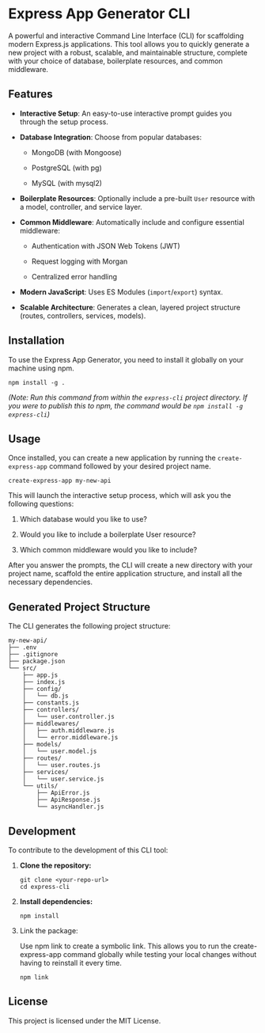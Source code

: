 
# Express App Generator CLI

A powerful and interactive Command Line Interface (CLI) for scaffolding modern Express.js applications. This tool allows you to quickly generate a new project with a robust, scalable, and maintainable structure, complete with your choice of database, boilerplate resources, and common middleware.

## Features

-   **Interactive Setup**: An easy-to-use interactive prompt guides you through the setup process.
    
-   **Database Integration**: Choose from popular databases:
    
    -   MongoDB (with Mongoose)
        
    -   PostgreSQL (with pg)
        
    -   MySQL (with mysql2)
        
-   **Boilerplate Resources**: Optionally include a pre-built `User` resource with a model, controller, and service layer.
    
-   **Common Middleware**: Automatically include and configure essential middleware:
    
    -   Authentication with JSON Web Tokens (JWT)
        
    -   Request logging with Morgan
        
    -   Centralized error handling
        
-   **Modern JavaScript**: Uses ES Modules (`import`/`export`) syntax.
    
-   **Scalable Architecture**: Generates a clean, layered project structure (routes, controllers, services, models).
    

## Installation

To use the Express App Generator, you need to install it globally on your machine using npm.

```
npm install -g .

```

_(Note: Run this command from within the `express-cli` project directory. If you were to publish this to npm, the command would be `npm install -g express-cli`)_

## Usage

Once installed, you can create a new application by running the `create-express-app` command followed by your desired project name.

```
create-express-app my-new-api

```

This will launch the interactive setup process, which will ask you the following questions:

1.  Which database would you like to use?
    
2.  Would you like to include a boilerplate User resource?
    
3.  Which common middleware would you like to include?
    

After you answer the prompts, the CLI will create a new directory with your project name, scaffold the entire application structure, and install all the necessary dependencies.

## Generated Project Structure

The CLI generates the following project structure:

```
my-new-api/
├── .env
├── .gitignore
├── package.json
└── src/
    ├── app.js
    ├── index.js
    ├── config/
    │   └── db.js
    ├── constants.js
    ├── controllers/
    │   └── user.controller.js
    ├── middlewares/
    │   ├── auth.middleware.js
    │   └── error.middleware.js
    ├── models/
    │   └── user.model.js
    ├── routes/
    │   └── user.routes.js
    ├── services/
    │   └── user.service.js
    └── utils/
        ├── ApiError.js
        ├── ApiResponse.js
        └── asyncHandler.js

```

## Development

To contribute to the development of this CLI tool:

1.  **Clone the repository:**
    
    ```
    git clone <your-repo-url>
    cd express-cli
    
    ```
    
2.  **Install dependencies:**
    
    ```
    npm install
    
    ```
    
3.  Link the package:
    
    Use npm link to create a symbolic link. This allows you to run the create-express-app command globally while testing your local changes without having to reinstall it every time.
    
    ```
    npm link
    
    ```
    

## License

This project is licensed under the MIT License.